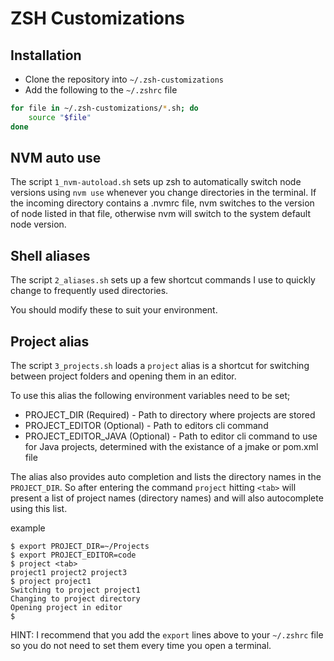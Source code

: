 # ZSH Customizations

## Installation
* Clone the repository into `~/.zsh-customizations`
* Add the following to the `~/.zshrc` file
``` zsh
for file in ~/.zsh-customizations/*.sh; do
    source "$file"
done
```

## NVM auto use
The script `1_nvm-autoload.sh` sets up zsh to automatically switch node versions using `nvm use` whenever you change directories in the terminal.  If the incoming directory contains a .nvmrc file, nvm switches to the version of node listed in that file, otherwise nvm will switch to the system default node version.

## Shell aliases
The script `2_aliases.sh` sets up a few shortcut commands I use to quickly change to frequently used directories.

You should modify these to suit your environment.

## Project alias
The script `3_projects.sh` loads a `project` alias is a shortcut for switching between project folders and opening them in an editor.  

To use this alias the following environment variables need to be set;

* PROJECT_DIR (Required) - Path to directory where projects are stored 
* PROJECT_EDITOR (Optional) - Path to editors cli command 
* PROJECT_EDITOR_JAVA (Optional) - Path to editor cli command to use for Java projects, determined with the existance of a jmake or pom.xml file

The alias also provides auto completion and lists the directory names in the `PROJECT_DIR`.  So after entering the command `project` hitting `<tab>` will present a list of project names (directory names) and will also autocomplete using this list.

example
``` shell
$ export PROJECT_DIR=~/Projects
$ export PROJECT_EDITOR=code
$ project <tab>
project1 project2 project3
$ project project1
Switching to project project1
Changing to project directory
Opening project in editor
$
```

HINT: I recommend that you add the `export` lines above to your `~/.zshrc` file so you do not need to set them every time you open a terminal.
